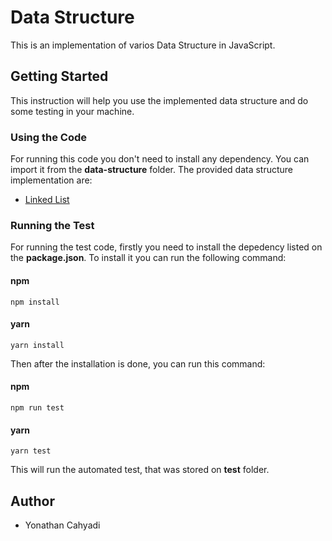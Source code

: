# Data Structure

This is an implementation of varios Data Structure in JavaScript.

## Getting Started
This instruction will help you use the implemented data structure and do some testing in your machine.
### Using the Code
For running this code you don't need to install any dependency. You can import it from the **data-structure** folder. The provided data structure implementation are:
- [Linked List](./data-structure/LinkedList/)
### Running the Test
For running the test code, firstly you need to install the depedency listed on the **package.json**. To install it you can run the following command:
#### npm
    npm install

#### yarn
    yarn install

Then after the installation is done, you can run this command:

#### npm
    npm run test

#### yarn
    yarn test


This will run the automated test, that was stored on **test** folder.

## Author
- Yonathan Cahyadi
